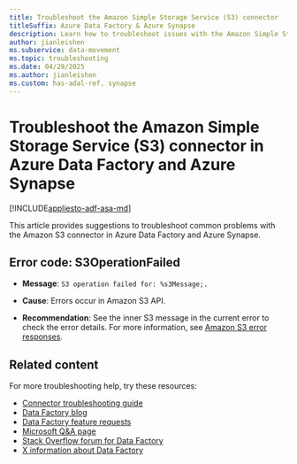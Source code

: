 ```yaml
---
title: Troubleshoot the Amazon Simple Storage Service (S3) connector
titleSuffix: Azure Data Factory & Azure Synapse
description: Learn how to troubleshoot issues with the Amazon Simple Storage Service (S3) connector in Azure Data Factory and Azure Synapse Analytics. 
author: jianleishen
ms.subservice: data-movement
ms.topic: troubleshooting
ms.date: 04/29/2025
ms.author: jianleishen
ms.custom: has-adal-ref, synapse
---
```


# Troubleshoot the Amazon Simple Storage Service (S3) connector in Azure Data Factory and Azure Synapse

[!INCLUDE[appliesto-adf-asa-md](includes/appliesto-adf-asa-md.md)]

This article provides suggestions to troubleshoot common problems with the Amazon S3 connector in Azure Data Factory and Azure Synapse.

## Error code: S3OperationFailed

- **Message**:
    `S3 operation failed for: %s3Message;.`

- **Cause**: Errors occur in Amazon S3 API.

- **Recommendation**: See the inner S3 message in the current error to check the error details. For more information, see [Amazon S3 error responses](https://docs.aws.amazon.com/AmazonS3/latest/API/ErrorResponses.html).

## Related content

For more troubleshooting help, try these resources:

- [Connector troubleshooting guide](connector-troubleshoot-guide.md)
- [Data Factory blog](https://techcommunity.microsoft.com/t5/azure-data-factory-blog/bg-p/AzureDataFactoryBlog)
- [Data Factory feature requests](/answers/topics/azure-data-factory.html)
- [Microsoft Q&A page](/answers/topics/azure-data-factory.html)
- [Stack Overflow forum for Data Factory](https://stackoverflow.com/questions/tagged/azure-data-factory)
- [X information about Data Factory](https://x.com/hashtag/DataFactory)